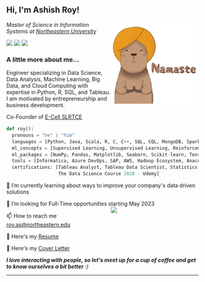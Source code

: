 <h2> Hi, I'm Ashish Roy! </h2> <img align='right' src="https://github.com/royashishneu/royashishneu/blob/main/giphy.gif" width="230">

<p><em>Master of Science in Information Systems at <a href="https://www.northeastern.edu">Northeastern University</a>
</em></p>

<a href="https://www.linkedin.com/in/roy-ashish"> <img src="https://img.shields.io/badge/-Ashish Roy-blue?style=flat&logo=Linkedin&logoColor=white&link=https://www.linkedin.com/in/roy-ashish"></a> <a href="mailto:roy.as@northeastern.edu?body=Hi, I'm Ashish Roy and thank you for reaching out to me! Please type your message below this line."> <img src="https://img.shields.io/badge/-E--mail-red?style=flat&logo=maildotru&logoColor=white"></a> <a href="https://wa.me/18626845570"> <img src="https://img.shields.io/badge/-WhatsApp-green?style=flat&logo=whatsapp&logoColor=white"></a>


### A little more about me...

Engineer specializing in Data Science, Data Analysis, Machine Learning, Big Data, and Cloud Computing with expertise in Python, R, SQL, and Tableau. I am motivated by entrepreneurship and business development.

Co-Founder of <a href="https://www.linkedin.com/company/e-cell-slrtce/?originalSubdomain=in">E-Cell SLRTCE</a>


```python
def roy():
  pronouns = "he" | "him"
  languages = [Python, Java, Scala, R, C, C++, SQL, CQL, MongoDB, Spark, Hadoop]
  ml_concepts = [Supervised Learning, Unsupervised Learning, Reinforcement Learning, Neural Networks, Gradient Descent, Overfitting, Bias-Variance trade-off, Regularization, Ensemble Learning, Transfer Learning]
  ml_packages = [NumPy, Pandas, Matplotlib, Seaborn, Scikit-learn, TensorFlow, Keras, PyTorch, NLTK, Scipy, Selenium, OpenCV, CUDA]
  tools = [Informatica, Azure DevOps, SAP, AWS, Hadoop Ecosystem, Anaconda, MS Office]
  certifications: [Tableau Analyst, Tableau Data Scientist, Statistics for Data Science and Business Analysis - Udemy,
                   The Data Science Course 2020 - Udemy]
```
🌱 I’m currently learning about ways to improve your company's data driven solutions 

🤝 I’m looking for Full-Time opportunities starting May 2023 <img align='right' src="https://media.giphy.com/media/qX8pJY8ejpVtD8BNoP/giphy.gif" width="230">

📫 How to reach me roy.as@northeastern.edu 

📄 Here's my <a href="https://drive.google.com/file/d/1LzghHfctRW1Ktr6yR2Wlf5zYc8T8YqxD/view?usp=sharing">Resume</a>

📩 Here's my <a href="https://drive.google.com/file/d/1OqNIK6FmIdxfrqF3FVeXwjNYmOZ99Zfs/view?usp=sharing">Cover Letter</a>

<em><b>I love interacting with people, so let's meet up for a cup of coffee and get to know ourselves a bit better</b> :)</em>



---

<!---
royashishneu/royashishneu is a ✨ special ✨ repository because its `README.md` (this file) appears on your GitHub profile.
You can click the Preview link to take a look at your changes.
--->
